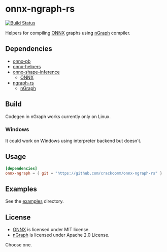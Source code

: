 # onnx-ngraph-rs

[![Build Status](https://travis-ci.com/crackcomm/onnx-ngraph-rs.svg?branch=master)](https://travis-ci.com/crackcomm/onnx-ngraph-rs)

Helpers for compiling [ONNX](https://github.com/onnx/onnx) graphs using [nGraph](https://github.com/NervanaSystems/ngraph/) compiler.

## Dependencies

* [onnx-pb](https://github.com/crackcomm/onnx-pb-rs)
* [onnx-helpers](https://github.com/crackcomm/onnx-helpers-rs)
* [onnx-shape-inference](https://github.com/crackcomm/onnx-shape-inference-rs)
  * [ONNX](https://github.com/onnx/onnx)
* [ngraph-rs](https://github.com/crackcomm/ngraph-rs)
  * [nGraph](https://github.com/NervanaSystems/ngraph/)

## Build

Codegen in nGraph works currently only on Linux.

### Windows

It could work on Windows using interpreter backend but doesn't.

## Usage

```Toml
[dependencies]
onnx-ngraph = { git = "https://github.com/crackcomm/onnx-ngraph-rs" }
```

## Examples

See the [examples](examples) directory.

## License

* [ONNX](https://github.com/onnx/onnx) is licensed under MIT license.
* [nGraph](https://github.com/NervanaSystems/ngraph/) is licensed under Apache 2.0 License.

Choose one.

